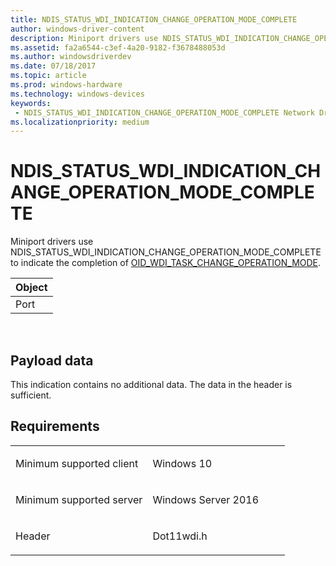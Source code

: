 ```yaml
---
title: NDIS_STATUS_WDI_INDICATION_CHANGE_OPERATION_MODE_COMPLETE
author: windows-driver-content
description: Miniport drivers use NDIS_STATUS_WDI_INDICATION_CHANGE_OPERATION_MODE_COMPLETE to indicate the completion of OID_WDI_TASK_CHANGE_OPERATION_MODE.
ms.assetid: fa2a6544-c3ef-4a20-9182-f3678488053d
ms.author: windowsdriverdev 
ms.date: 07/18/2017 
ms.topic: article 
ms.prod: windows-hardware 
ms.technology: windows-devices 
keywords:
 - NDIS_STATUS_WDI_INDICATION_CHANGE_OPERATION_MODE_COMPLETE Network Drivers Starting with Windows Vista
ms.localizationpriority: medium
---
```


# NDIS\_STATUS\_WDI\_INDICATION\_CHANGE\_OPERATION\_MODE\_COMPLETE


Miniport drivers use NDIS\_STATUS\_WDI\_INDICATION\_CHANGE\_OPERATION\_MODE\_COMPLETE to indicate the completion of [OID\_WDI\_TASK\_CHANGE\_OPERATION\_MODE](oid-wdi-task-change-operation-mode.md).

| Object |
|--------|
| Port   |

 

## Payload data


This indication contains no additional data. The data in the header is sufficient.

Requirements
------------

<table>
<colgroup>
<col width="50%" />
<col width="50%" />
</colgroup>
<tbody>
<tr class="odd">
<td><p>Minimum supported client</p></td>
<td><p>Windows 10</p></td>
</tr>
<tr class="even">
<td><p>Minimum supported server</p></td>
<td><p>Windows Server 2016</p></td>
</tr>
<tr class="odd">
<td><p>Header</p></td>
<td>Dot11wdi.h</td>
</tr>
</tbody>
</table>

 

 




